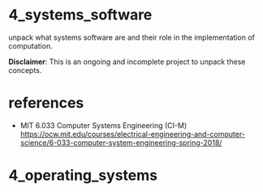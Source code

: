# 4_systems_software

unpack what systems software are and their role in the implementation of computation.

**Disclaimer**: This is an ongoing and incomplete project to unpack these concepts.

# references
* MIT 6.033	Computer Systems Engineering (CI-M)
    https://ocw.mit.edu/courses/electrical-engineering-and-computer-science/6-033-computer-system-engineering-spring-2018/
# 4_operating_systems
